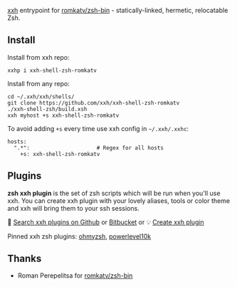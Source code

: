 [xxh](https://github.com/xxh/xxh) entrypoint for [romkatv/zsh-bin](https://github.com/romkatv/zsh-bin) - statically-linked, hermetic, relocatable Zsh.
## Install
Install from xxh repo:
```
xxhp i xxh-shell-zsh-romkatv
```
Install from any repo:
```
cd ~/.xxh/xxh/shells/
git clone https://github.com/xxh/xxh-shell-zsh-romkatv
./xxh-shell-zsh/build.xsh
xxh myhost +s xxh-shell-zsh-romkatv
```
To avoid adding `+s` every time use xxh config in `~/.xxh/.xxhc`:
```
hosts:
  ".*":                     # Regex for all hosts
    +s: xxh-shell-zsh-romkatv
```

## Plugins

**zsh xxh plugin** is the set of zsh scripts which will be run when you'll use xxh. You can create xxh plugin with your lovely aliases, tools or color theme and xxh will bring them to your ssh sessions.

🔎 [Search xxh plugins on Github](https://github.com/search?q=xxh-plugin-zsh&type=Repositories) or [Bitbucket](https://bitbucket.org/repo/all?name=xxh-plugin-zsh) or 💡 [Create xxh plugin](https://github.com/xxh/xxh-plugin-zsh-sample)

Pinned xxh zsh plugins: [ohmyzsh](https://github.com/xxh/xxh-plugin-zsh-ohmyzsh), [powerlevel10k](https://github.com/xxh/xxh-plugin-zsh-powerlevel10k)

## Thanks
* Roman Perepelitsa for [romkatv/zsh-bin](https://github.com/romkatv/zsh-bin) 
